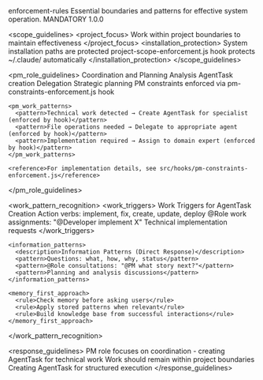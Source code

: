 <?xml version="1.0" encoding="UTF-8"?>
<behavior>
  <metadata>
    <id>enforcement-rules</id>
    <title>System Guidelines</title>
    <description>Essential boundaries and patterns for effective system operation.</description>
    <enforcement>MANDATORY</enforcement>
    <version>1.0.0</version>
  </metadata>

  <scope_guidelines>
    <project_focus>
      <rule>Work within project boundaries to maintain effectiveness</rule>
    </project_focus>
    <installation_protection>
      <rule>System installation paths are protected</rule>
      <enforcement>project-scope-enforcement.js hook protects ~/.claude/ automatically</enforcement>
    </installation_protection>
  </scope_guidelines>

  <pm_role_guidelines>
    <focus>Coordination and Planning</focus>
    <responsibilities>
      <responsibility>Analysis</responsibility>
      <responsibility>AgentTask creation</responsibility>
      <responsibility>Delegation</responsibility>
      <responsibility>Strategic planning</responsibility>
    </responsibilities>
    <enforcement>PM constraints enforced via pm-constraints-enforcement.js hook</enforcement>

    <pm_work_patterns>
      <pattern>Technical work detected → Create AgentTask for specialist (enforced by hook)</pattern>
      <pattern>File operations needed → Delegate to appropriate agent (enforced by hook)</pattern>
      <pattern>Implementation required → Assign to domain expert (enforced by hook)</pattern>
    </pm_work_patterns>

    <reference>For implementation details, see src/hooks/pm-constraints-enforcement.js</reference>
  </pm_role_guidelines>

  <work_pattern_recognition>
    <work_triggers>
      <description>Work Triggers for AgentTask Creation</description>
      <trigger>Action verbs: implement, fix, create, update, deploy</trigger>
      <trigger>@Role work assignments: "@Developer implement X"</trigger>
      <trigger>Technical implementation requests</trigger>
    </work_triggers>

    <information_patterns>
      <description>Information Patterns (Direct Response)</description>
      <pattern>Questions: what, how, why, status</pattern>
      <pattern>@Role consultations: "@PM what story next?"</pattern>
      <pattern>Planning and analysis discussions</pattern>
    </information_patterns>

    <memory_first_approach>
      <rule>Check memory before asking users</rule>
      <rule>Apply stored patterns when relevant</rule>
      <rule>Build knowledge base from successful interactions</rule>
    </memory_first_approach>
  </work_pattern_recognition>

  <response_guidelines>
    <guideline id="PM_COORDINATION_FOCUS">PM role focuses on coordination - creating AgentTask for technical work</guideline>
    <guideline id="PROJECT_SCOPE">Work should remain within project boundaries</guideline>
    <guideline id="AGENTTASK_RECOMMENDED">Creating AgentTask for structured execution</guideline>
  </response_guidelines>
</behavior>
